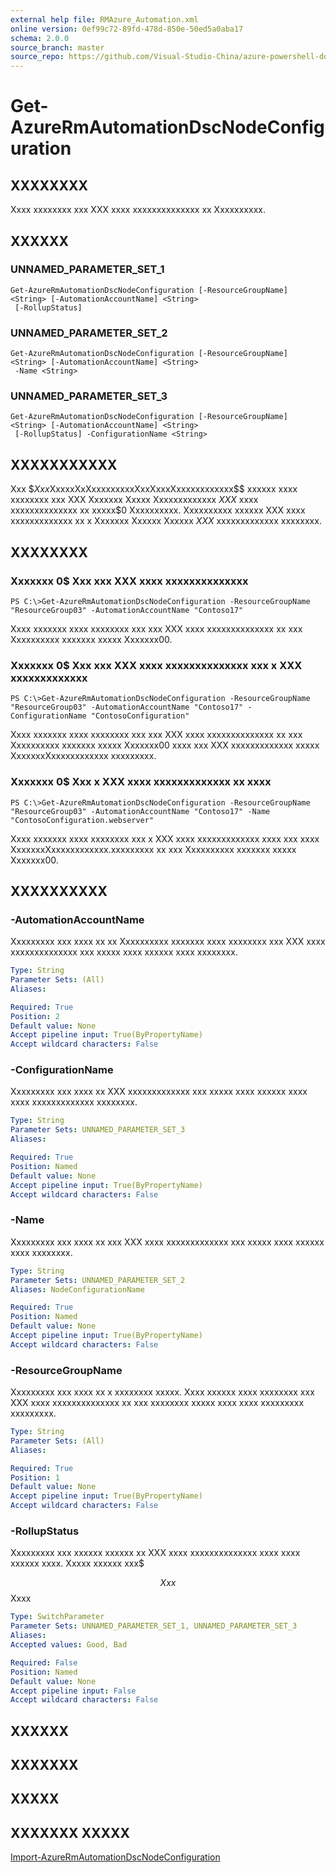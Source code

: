 ```yaml
---
external help file: RMAzure_Automation.xml
online version: 0ef99c72-89fd-478d-850e-50ed5a0aba17
schema: 2.0.0
source_branch: master
source_repo: https://github.com/Visual-Studio-China/azure-powershell-docs-int
---
```


# Get-AzureRmAutomationDscNodeConfiguration
## XXXXXXXX
Xxxx xxxxxxxx xxx XXX xxxx xxxxxxxxxxxxxx xx Xxxxxxxxxx.

## XXXXXX

### UNNAMED_PARAMETER_SET_1
```
Get-AzureRmAutomationDscNodeConfiguration [-ResourceGroupName] <String> [-AutomationAccountName] <String>
 [-RollupStatus]
```

### UNNAMED_PARAMETER_SET_2
```
Get-AzureRmAutomationDscNodeConfiguration [-ResourceGroupName] <String> [-AutomationAccountName] <String>
 -Name <String>
```

### UNNAMED_PARAMETER_SET_3
```
Get-AzureRmAutomationDscNodeConfiguration [-ResourceGroupName] <String> [-AutomationAccountName] <String>
 [-RollupStatus] -ConfigurationName <String>
```

## XXXXXXXXXXX
Xxx $$Xxx$XxxxxXxXxxxxxxxxxXxxXxxxXxxxxxxxxxxxx$$ xxxxxx xxxx xxxxxxxx xxx XXX Xxxxxxx Xxxxx Xxxxxxxxxxxxx $XXX$ xxxx xxxxxxxxxxxxxx xx xxxxx$0 Xxxxxxxxxx.
Xxxxxxxxxx xxxxxx XXX xxxx xxxxxxxxxxxxx xx x Xxxxxxx Xxxxxx Xxxxxx $XXX$ xxxxxxxxxxxxx xxxxxxxx.

## XXXXXXXX

### Xxxxxxx 0$ Xxx xxx XXX xxxx xxxxxxxxxxxxxx
```
PS C:\>Get-AzureRmAutomationDscNodeConfiguration -ResourceGroupName "ResourceGroup03" -AutomationAccountName "Contoso17"
```

Xxxx xxxxxxx xxxx xxxxxxxx xxx xxx XXX xxxx xxxxxxxxxxxxxx xx xxx Xxxxxxxxxx xxxxxxx xxxxx Xxxxxxx00.

### Xxxxxxx 0$ Xxx xxx XXX xxxx xxxxxxxxxxxxxx xxx x XXX xxxxxxxxxxxxx
```
PS C:\>Get-AzureRmAutomationDscNodeConfiguration -ResourceGroupName "ResourceGroup03" -AutomationAccountName "Contoso17" -ConfigurationName "ContosoConfiguration"
```

Xxxx xxxxxxx xxxx xxxxxxxx xxx xxx XXX xxxx xxxxxxxxxxxxxx xx xxx Xxxxxxxxxx xxxxxxx xxxxx Xxxxxxx00 xxxx xxx XXX xxxxxxxxxxxxx xxxxx XxxxxxxXxxxxxxxxxxxx xxxxxxxxx.

### Xxxxxxx 0$ Xxx x XXX xxxx xxxxxxxxxxxxx xx xxxx
```
PS C:\>Get-AzureRmAutomationDscNodeConfiguration -ResourceGroupName "ResourceGroup03" -AutomationAccountName "Contoso17" -Name "ContosoConfiguration.webserver"
```

Xxxx xxxxxxx xxxx xxxxxxxx xxx x XXX xxxx xxxxxxxxxxxxx xxxx xxx xxxx XxxxxxxXxxxxxxxxxxxx.xxxxxxxxx xx xxx Xxxxxxxxxx xxxxxxx xxxxx Xxxxxxx00.

## XXXXXXXXXX

### -AutomationAccountName
Xxxxxxxxx xxx xxxx xx xx Xxxxxxxxxx xxxxxxx xxxx xxxxxxxx xxx XXX xxxx xxxxxxxxxxxxxx xxx xxxxx xxxx xxxxxx xxxx xxxxxxxx.

```yaml
Type: String
Parameter Sets: (All)
Aliases: 

Required: True
Position: 2
Default value: None
Accept pipeline input: True(ByPropertyName)
Accept wildcard characters: False
```

### -ConfigurationName
Xxxxxxxxx xxx xxxx xx XXX xxxxxxxxxxxxx xxx xxxxx xxxx xxxxxx xxxx xxxx xxxxxxxxxxxxx xxxxxxxx.

```yaml
Type: String
Parameter Sets: UNNAMED_PARAMETER_SET_3
Aliases: 

Required: True
Position: Named
Default value: None
Accept pipeline input: True(ByPropertyName)
Accept wildcard characters: False
```

### -Name
Xxxxxxxxx xxx xxxx xx xxx XXX xxxx xxxxxxxxxxxxx xxx xxxxx xxxx xxxxxx xxxx xxxxxxxx.

```yaml
Type: String
Parameter Sets: UNNAMED_PARAMETER_SET_2
Aliases: NodeConfigurationName

Required: True
Position: Named
Default value: None
Accept pipeline input: True(ByPropertyName)
Accept wildcard characters: False
```

### -ResourceGroupName
Xxxxxxxxx xxx xxxx xx x xxxxxxxx xxxxx.
Xxxx xxxxxx xxxx xxxxxxxx xxx XXX xxxx xxxxxxxxxxxxxx xx xxx xxxxxxxx xxxxx xxxx xxxx xxxxxxxxx xxxxxxxxx.

```yaml
Type: String
Parameter Sets: (All)
Aliases: 

Required: True
Position: 1
Default value: None
Accept pipeline input: True(ByPropertyName)
Accept wildcard characters: False
```

### -RollupStatus
Xxxxxxxxx xxx xxxxxx xxxxxx xx XXX xxxx xxxxxxxxxxxxxx xxxx xxxx xxxxxx xxxx.
Xxxxx xxxxxx xxx$ 

$$ Xxx $$ Xxxx

```yaml
Type: SwitchParameter
Parameter Sets: UNNAMED_PARAMETER_SET_1, UNNAMED_PARAMETER_SET_3
Aliases: 
Accepted values: Good, Bad

Required: False
Position: Named
Default value: None
Accept pipeline input: False
Accept wildcard characters: False
```

## XXXXXX

## XXXXXXX

## XXXXX

## XXXXXXX XXXXX

[Import-AzureRmAutomationDscNodeConfiguration](0ef99c72-89fd-478d-850e-50ed5a0aba17)


